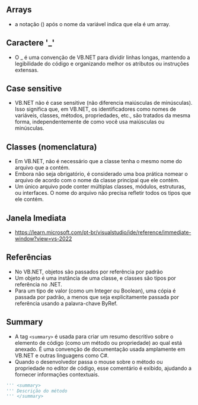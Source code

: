 ## Arrays

- a notação () após o nome da variável indica que ela é um array.

## Caractere '_'

- O _ é uma convenção de VB.NET para dividir linhas longas, mantendo a legibilidade do código e organizando melhor os atributos ou instruções extensas.

## Case sensitive

- VB.NET não é case sensitive (não diferencia maiúsculas de minúsculas). Isso significa que, em VB.NET, os identificadores como nomes de variáveis, classes, métodos, propriedades, etc., são tratados da mesma forma, independentemente de como você usa maiúsculas ou minúsculas.

## Classes (nomenclatura)

- Em VB.NET, não é necessário que a classe tenha o mesmo nome do arquivo que a contém.
- Embora não seja obrigatório, é considerado uma boa prática nomear o arquivo de acordo com o nome da classe principal que ele contém. 
- Um único arquivo pode conter múltiplas classes, módulos, estruturas, ou interfaces. O nome do arquivo não precisa refletir todos os tipos que ele contém.

## Janela Imediata

- https://learn.microsoft.com/pt-br/visualstudio/ide/reference/immediate-window?view=vs-2022

## Referências

- No VB.NET, objetos são passados por referência por padrão
- Um objeto é uma instância de uma classe, e classes são tipos por referência no .NET.
- Para um tipo de valor (como um Integer ou Boolean), uma cópia é passada por padrão, a menos que seja explicitamente passada por referência usando a palavra-chave ByRef.

## Summary

- A tag ```<summary>``` é usada para criar um resumo descritivo sobre o elemento de código (como um método ou propriedade) ao qual está anexado. É uma convenção de documentação usada amplamente em VB.NET e outras linguagens como C#.
- Quando o desenvolvedor passa o mouse sobre o método ou propriedade no editor de código, esse comentário é exibido, ajudando a fornecer informações contextuais.

~~~vb
''' <summary>
''' Descrição do método
''' </summary>
~~~